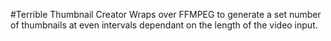 #Terrible Thumbnail Creator
Wraps over FFMPEG to generate a set number of thumbnails at even intervals dependant on the length of the video input.
